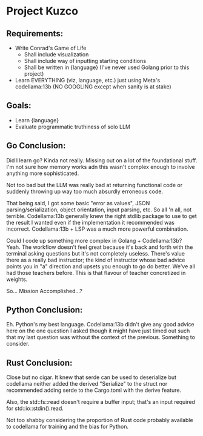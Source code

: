 # Project Kuzco

## Requirements:
- Write Conrad's Game of Life
    - Shall include visualization
    - Shall include way of inputting starting conditions
    - Shall be written in {language} (I've never used Golang prior to this project)
- Learn EVERYTHING (viz, language, etc.) just using Meta's codellama:13b (NO GOOGLING except when sanity is at stake)

## Goals:
- Learn {language}
- Evaluate programmatic truthiness of solo LLM

## Go Conclusion:
Did I learn go? Kinda not really.
Missing out on a lot of the foundational stuff.
I'm not sure how memory works adn this wasn't complex enough to involve anything more sophisticated.

Not too bad but the LLM was really bad at returning functional code or suddenly throwing up way too much absurdly erroneous code.

That being said, I got some basic "error as values", JSON parsing/serialization, object orientation, input parsing, etc.
So all 'n all, not terrible.
Codellama:13b generally knew the right stdlib package to use to get the result I wanted even if the implementation it recommended was incorrect.
Codellama:13b + LSP was a much more powerful combination.

Could I code up something more complex in Golang + Codellama:13b? Yeah. 
The workflow doesn't feel great because it's back and forth with the terminal asking questions but it's not completely useless.
There's value there as a really bad instructor; the kind of instructor whose bad advice points you in "a" direction and upsets you enough to go do better. We've all had those teachers before.
This is that flavour of teacher concretized in weights.

So... Mission Accomplished...?

## Python Conclusion:
Eh. Python's my best language.
Codellama:13b didn't give any good advice here on the one question I asked though it might have just timed out such that my last question was without the context of the previous. 
Something to consider.

## Rust Conclusion:
Close but no cigar.
It knew that serde can be used to deserialize but codellama neither added the derived "Serialize" to the struct nor recommended adding serde to the Cargo.toml with the derive feature.

Also, the std::fs::read doesn't require a buffer input; that's an input required for std::io::stdin().read.

Not too shabby considering the proportion of Rust code probably available to codellama for training and the bias for Python.